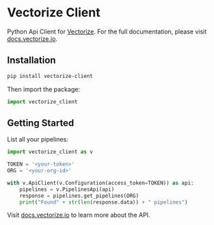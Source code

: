 # Vectorize Client
Python Api Client for [Vectorize](https://vectorize.io).
For the full documentation, please visit [docs.vectorize.io](https://docs.vectorize.io/api/api-getting-started).


## Installation
```sh
pip install vectorize-client
```

Then import the package:
```python
import vectorize_client
```

## Getting Started

List all your pipelines:
```python
import vectorize_client as v

TOKEN = '<your-token>'
ORG = '<your-org-id>'

with v.ApiClient(v.Configuration(access_token=TOKEN)) as api:
    pipelines = v.PipelinesApi(api)
    response = pipelines.get_pipelines(ORG)
    print("Found" + str(len(response.data)) + " pipelines")
```

Visit [docs.vectorize.io](https://docs.vectorize.io/api/api-getting-started) to learn more about the API.

